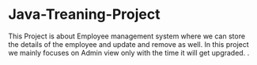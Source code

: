# Java-Treaning-Project
This Project is about Employee management system where we can store the details of the employee and update and remove as well. In this project we mainly focuses on Admin view only with the time it will get upgraded.
.
